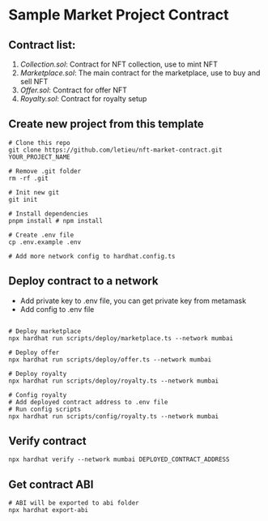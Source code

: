 # Sample Market Project Contract

## Contract list:

1. *Collection.sol*: Contract for NFT collection, use to mint NFT
2. *Marketplace.sol*: The main contract for the marketplace, use to buy and sell NFT
4. *Offer.sol*: Contract for offer NFT
3. *Royalty.sol*: Contract for royalty setup

## Create new project from this template

```shell
# Clone this repo
git clone https://github.com/letieu/nft-market-contract.git YOUR_PROJECT_NAME

# Remove .git folder
rm -rf .git

# Init new git
git init

# Install dependencies
pnpm install # npm install

# Create .env file
cp .env.example .env

# Add more network config to hardhat.config.ts
```

## Deploy contract to a network

- Add private key to .env file, you can get private key from metamask
- Add config to .env file

```shell

# Deploy marketplace
npx hardhat run scripts/deploy/marketplace.ts --network mumbai

# Deploy offer
npx hardhat run scripts/deploy/offer.ts --network mumbai

# Deploy royalty
npx hardhat run scripts/deploy/royalty.ts --network mumbai

# Config royalty
# Add deployed contract address to .env file
# Run config scripts
npx hardhat run scripts/config/royalty.ts --network mumbai
```

## Verify contract

```shell
npx hardhat verify --network mumbai DEPLOYED_CONTRACT_ADDRESS
```

## Get contract ABI

```shell
# ABI will be exported to abi folder
npx hardhat export-abi
```
